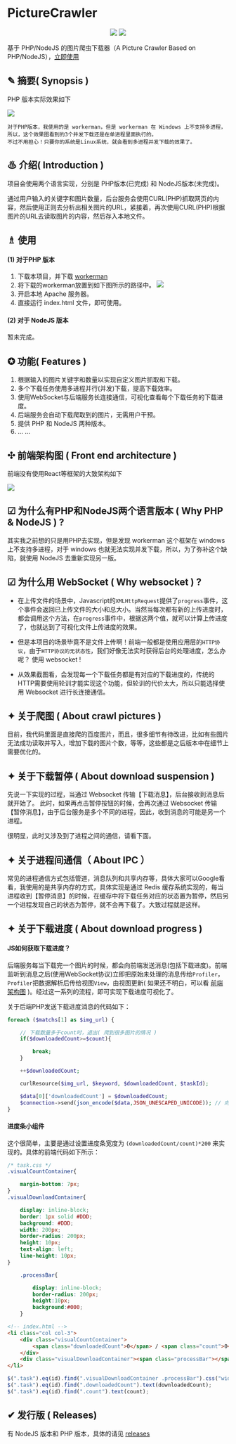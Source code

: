 # PictureCrawler

<p align="center">
<img src="https://img.shields.io/badge/language-PHP/NodeJS-red.svg">
<img src="https://img.shields.io/badge/license-MIT-black.svg">
</p>

基于 PHP/NodeJS 的图片爬虫下载器（A Picture Crawler Based on PHP/NodeJS），[立即使用](#usage)

## ✎ 摘要( Synopsis )

PHP 版本实际效果如下

<img src="./extra/images/logo.gif">

```
对于PHP版本，我使用的是 workerman，但是 workerman 在 Windows 上不支持多进程，
所以，这个效果图看到的3个并发下载还是在单进程里面执行的。
不过不用担心！只要你的系统是Linux系统，就会看到多进程并发下载的效果了。
```
## ♨ 介绍( Introduction )

项目会使用两个语言实现，分别是 PHP版本(已完成) 和 NodeJS版本(未完成)。

通过用户输入的关键字和图片数量，后台服务会使用CURL(PHP)抓取网页的内容，然后使用正则去分析出相关图片的URL，紧接着，再次使用CURL(PHP)根据图片的URL去读取图片的内容，然后存入本地文件。

## <span id="usage">♗ 使用</span>

#### (1) 对于PHP 版本

1. 下载本项目，并下载 [workerman](https://www.workerman.net/download)
2. 将下载的workerman放置到如下图所示的路径中。
<img src="./extra/images/workerman-location.jpg"><br/>
3. 开启本地 Apache 服务器。
4. 直接运行 index.html 文件，即可使用。

#### (2) 对于 NodeJS 版本

暂未完成。

## ✪ 功能( Features )

1. 根据输入的图片关键字和数量以实现自定义图片抓取和下载。
2. 多个下载任务使用多进程并行(并发)下载，提高下载效率。
3. 使用WebSocket与后端服务长连接通信，可视化查看每个下载任务的下载进度。
4. 后端服务会自动下载爬取到的图片，无需用户干预。
5. 提供 PHP 和 NodeJS 两种版本。
6. ... ...

## ✣ <span id="article-FrontEndArchitecture">前端架构图 ( Front end architecture )</span>

前端没有使用React等框架的大致架构如下

<img src="./extra/images/FrontEndArchitecture.png">

## ☑ 为什么有PHP和NodeJS两个语言版本 ( Why PHP & NodeJS ) ?

其实我之前想的只是用PHP去实现，但是发现 workerman 这个框架在 windows 上不支持多进程，对于 windows 也就无法实现并发下载，所以，为了弥补这个缺陷，就使用 NodeJS 去重新实现另一版。

## ☑ 为什么用 WebSocket ( Why websocket ) ?

- 在上传文件的场景中，Javascript的```XMLHttpRequest```提供了```progress```事件，这个事件会返回已上传文件的大小和总大小。当然当每次都有新的上传进度时，都会调用这个方法，在```progress```事件中，根据这两个值，就可以计算上传进度了，也就达到了可视化文件上传进度的效果。

- 但是本项目的场景毕竟不是文件上传啊！前端一般都是使用应用层的```HTTP协议```，由于```HTTP协议的无状态性```，我们好像无法实时获得后台的处理进度，怎么办呢？ 使用 websocket !

- 从效果截图看，会发现每一个下载任务都是有对应的下载进度的，传统的HTTP需要使用轮训才能实现这个功能，但轮训的代价太大，所以只能选择使用 Websocket 进行长连接通信。

## ✦ 关于爬图 ( About crawl pictures )

目前，我代码里面是直接爬的百度图片，而且，很多细节有待改进，比如有些图片无法成功读取并写入，增加下载的图片个数，等等，这些都是之后版本中在细节上需要优化的。

## ✦ 关于下载暂停 ( About download suspension )

先说一下实现的过程，当通过 Websocket 传输【下载消息】，后台接收到消息后就开始了。 此时，如果再点击暂停按钮的时候，会再次通过 Websocket 传输【暂停消息】，由于后台服务是多个不同的进程，因此，收到消息的可能是另一个进程。

很明显，此时又涉及到了进程之间的通信，请看下面。

## ✦ 关于进程间通信（ About IPC ）

常见的进程通信方式包括管道，消息队列和共享内存等，具体大家可以Google看看，我使用的是共享内存的方式，具体实现是通过 Redis 缓存系统实现的，每当进程收到【暂停消息】的时候，在缓存中将下载任务对应的状态置为暂停，然后另一个进程发现自己的状态为暂停，就不会再下载了。大致过程就是这样。

## ✦ 关于下载进度 ( About download progress )

#### JS如何获取下载进度？

后端服务每当下载完一个图片的时候，都会向前端发送消息(包括下载进度)。前端监听到消息之后(使用WebSocket协议)立即把原始未处理的消息传给```Profiler```，```Profiler```把数据解析后传给视图```View```，由视图更新( 如果还不明白，可以看 [前端架构图](#article-FrontEndArchitecture) )。经过这一系列的流程，即可实现下载进度可视化了。

关于后端PHP发送下载进度消息的代码如下：

```php
foreach ($matchs[1] as $img_url) {

	// 下载数量多于count时，退出( 爬到很多图片的情况 )
	if($downloadedCount>=$count){

		break;
	}

	++$downloadedCount;

	curlResource($img_url, $keyword, $downloadedCount, $taskId);

	$data[0]['downloadedCount'] = $downloadedCount;
	$connection->send(json_encode($data,JSON_UNESCAPED_UNICODE)); // 向浏览器发送
}
```

#### 进度条小组件

这个很简单，主要是通过设置进度条宽度为 ```(downloadedCount/count)*200``` 来实现的。具体的前端代码如下所示：

```css
/* task.css */
.visualCountContainer{

	margin-bottom: 7px;
}
.visualDownloadContainer{

	display: inline-block;
	border: 1px solid #DDD;
	background: #DDD;
	width: 200px;
	border-radius: 200px;
	height: 10px;
	text-align: left;
	line-height: 10px;
}

	.processBar{

		display: inline-block;
		border-radius: 200px;
		height:10px;
		background:#000;
	}
```

```html
<!-- index.html -->
<li class="col col-3">
	<div class="visualCountContainer">
		<span class="downloadedCount">0</span> / <span class="count">0</span>
	</div>
	<div class="visualDownloadContainer"><span class="processBar"></span></div>
</li>
```

```javascript
$(".task").eq(id).find(".visualDownloadContainer .processBar").css("width",(downloadedCount/count)*200);
$(".task").eq(id).find(".downloadedCount").text(downloadedCount);
$(".task").eq(id).find(".count").text(count);
```

## ✔ 发行版 ( Releases)
有 NodeJS 版本和 PHP 版本，具体的请见 [releases](https://github.com/WGrape/PictureCrawler/releases)
